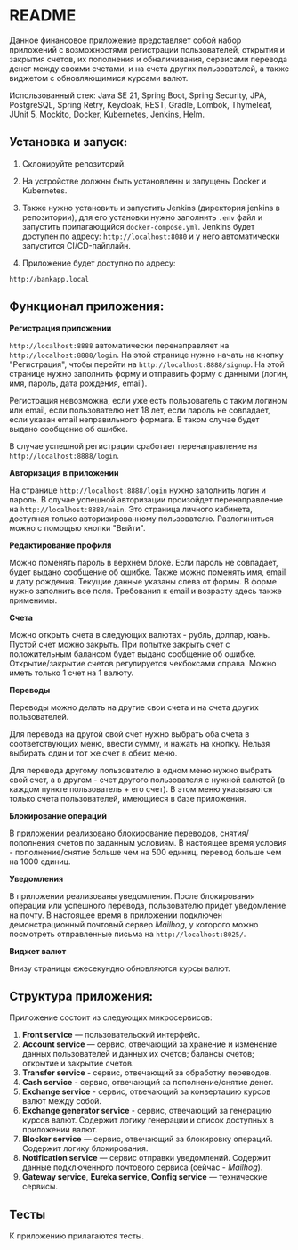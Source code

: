 __README__
==========

Данное финансовое приложение представляет собой набор приложений с возможностями регистрации пользователей, открытия и 
закрытия счетов, их пополнения и обналичивания, сервисами перевода денег между своими счетами, и на счета других 
пользователей, а также виджетом с обновляющимися курсами валют.

Использованный стек: Java SE 21, Spring Boot, Spring Security, JPA, PostgreSQL, Spring Retry, Keycloak, REST, Gradle, Lombok,
Thymeleaf, JUnit 5, Mockito, Docker, Kubernetes, Jenkins, Helm.

Установка и запуск:
-----------------------------------

1) Склонируйте репозиторий.

2) На устройстве должны быть установлены и запущены Docker и Kubernetes. 

3) Также нужно установить 
и запустить Jenkins (директория jenkins в репозитории), для его установки нужно заполнить ```.env``` файл и 
запустить прилагающийся ```docker-compose.yml```. Jenkins будет доступен по адресу: ``` http://localhost:8080 ```  и у 
него автоматически запустится CI/CD-пайплайн.

4) Приложение будет доступно по адресу:
```
http://bankapp.local
```

Функционал приложения:
------------------------------------------

**Регистрация приложении**

``` http://localhost:8888 ``` автоматически перенаправляет на ``` http://localhost:8888/login ```. На этой странице 
нужно начать на кнопку "Регистрация", чтобы перейти на ``` http://localhost:8888/signup ```. На этой странице 
нужно заполнить форму и отправить форму с данными (логин, имя, пароль, дата рождения, email). 

Регистрация невозможна, если уже есть пользователь с таким логином или email, если пользователю нет 18 лет, 
если пароль не совпадает, если указан email неправильного формата. В таком случае будет выдано сообщение об ошибке. 

В случае успешной регистрации сработает перенаправление на ``` http://localhost:8888/login ```.

**Авторизация в приложении**

На странице ``` http://localhost:8888/login ``` нужно заполнить логин и пароль. В случае успешной авторизации 
произойдет перенаправление на ``` http://localhost:8888/main ```. Это страница личного кабинета, доступная только 
авторизированному пользователю. Разлогиниться можно с помощью кнопки "Выйти".

**Редактирование профиля**

Можно поменять пароль в верхнем блоке. Если пароль не совпадает, будет выдано сообщение об ошибке.
Также можно поменять имя, email и дату рождения. Текущие данные  указаны слева от формы. 
В форме нужно заполнить все поля. Требования к email и возрасту здесь также применимы.

**Счета**

Можно открыть счета в следующих валютах - рубль, доллар, юань. Пустой счет можно закрыть. При попытке 
закрыть счет с положительным балансом будет выдано сообщение об ошибке. Открытие/закрытие счетов 
регулируется чекбоксами справа. Можно иметь только 1 счет на 1 валюту.

**Переводы**

Переводы можно делать на другие свои счета и на счета других пользователей. 

Для перевода на другой свой 
счет нужно выбрать оба счета в соответствующих меню, ввести сумму, и нажать на кнопку. Нельзя выбирать 
один и тот же счет в обеих меню.

Для перевода другому пользователю в одном меню нужно выбрать свой счет, а в другом - счет другого пользователя с 
нужной валютой (в каждом пункте пользователь + его счет). В этом меню указываются только счета пользователей, 
имеющиеся в базе приложения.

**Блокирование операций**

В приложении реализовано блокирование переводов, снятия/пополнения счетов по заданным условиям. 
В настоящее время условия - пополнение/снятие больше чем на 500 единиц, перевод больше чем на 
1000 единиц.

**Уведомления**

В приложении реализованы уведомления. После блокирования операции или успешного перевода, 
пользователю придет уведомление на почту. В настоящее время в приложении подключен демонстрационный почтовый 
сервер *Mailhog*, у которого можно посмотреть отправленные письма на ``` http://localhost:8025/ ```.

**Виджет валют**

Внизу страницы ежесекундно обновляются курсы валют.

Структура приложения:
------------------------------------------

Приложение состоит из следующих микросервисов:

1. **Front service** — пользовательский интерфейс.
2. **Account service** — сервис, отвечающий за хранение и изменение данных пользователей и данных их счетов; балансы счетов; 
открытие и закрытие счетов.
3. **Transfer service** - сервис, отвечающий за обработку переводов.
4. **Cash service** - сервис, отвечающий за пополнение/снятие денег.
5. **Exchange service** - сервис, отвечающий за конвертацию курсов валют между собой.
6. **Exchange generator service** - сервис, отвечающий за генерацию курсов валют. Содержит логику генерации и список доступных 
в приложении валют.
7. **Blocker service** — сервис, отвечающий за блокировку операций. Содержит логику блокирования.
8. **Notification service** — сервис отправки уведомлений. Содержит данные подключенного почтового сервиса (сейчас - *Mailhog*).
9. **Gateway service**, **Eureka service**, **Config service** — технические сервисы.

Тесты
------------------------------------------

К приложению прилагаются тесты.